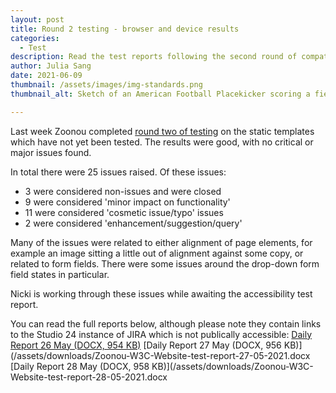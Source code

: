 ```yaml
---
layout: post
title: Round 2 testing - browser and device results
categories:
  - Test
description: Read the test reports following the second round of compatibility testing by Zoonou
author: Julia Sang
date: 2021-06-09
thumbnail: /assets/images/img-standards.png
thumbnail_alt: Sketch of an American Football Placekicker scoring a field goal. The football shows the W3C logo. 'Standards' is written in the end zone.

---
```


Last week Zoonou completed [round two of testing](/updates/testing-round2/) on the static templates which have not yet been tested. The results were good, with no critical or major issues found. 

In total there were 25 issues raised. Of these issues:
* 3 were considered non-issues and were closed
* 9 were considered 'minor impact on functionality'
* 11 were considered 'cosmetic issue/typo' issues
* 2 were considered 'enhancement/suggestion/query'

Many of the issues were related to either alignment of page elements, for example an image sitting a little out of alignment against some copy, or related to form fields. There were some issues around the drop-down form field states in particular.

Nicki is working through these issues while awaiting the accessibility test report. 


You can read the full reports below, although please note they contain links to the Studio 24 instance of JIRA which is not publically accessible:
[Daily Report 26 May (DOCX, 954 KB)](/assets/downloads/Zoonou-W3C-Website-test-report-26-05-2021.docx)
[Daily Report 27 May (DOCX, 956 KB)](/assets/downloads/Zoonou-W3C-Website-test-report-27-05-2021.docx
[Daily Report 28 May (DOCX, 958 KB)](/assets/downloads/Zoonou-W3C-Website-test-report-28-05-2021.docx
